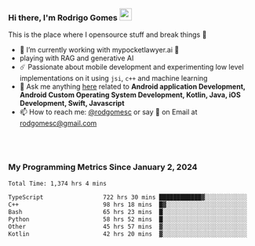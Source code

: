 
### Hi there, I'm Rodrigo Gomes <img src="https://media.giphy.com/media/hvRJCLFzcasrR4ia7z/giphy.gif" width="25px">
This is the place where I opensource stuff and break things 🤣
- 🔭 I’m currently working with mypocketlawyer.ai 💜
- playing with RAG and generative AI
- ☄️ Passionate about mobile development and experimenting low level implementations on it using `jsi`, `c++` and machine learning
- 💬 Ask me anything [here](https://github.com/rodgomesc/rodgomesc/issues) related to <b>Android application Development, Android Custom Operating System Development, Kotlin, Java, iOS Development, Swift, Javascript</b>
- 📫 How to reach me: [@rodgomesc](http://linkedin.com/in/rodgomesc/) or say 👋 on Email at [rodgomesc@gmail.com](mailto:rodgomesc@gmail.com)


<br/>

<!-- 
<picture>
  <img src="/github-metrics.svg" alt="Metrics">
</picture>
-->

</br>

### My Programming Metrics Since January 2, 2024 


<!--START_SECTION:waka-->

```txt
Total Time: 1,374 hrs 4 mins

TypeScript                 722 hrs 30 mins ████████████▓░░░░░░░░░░░░   50.88 %
C++                        98 hrs 18 mins  █▓░░░░░░░░░░░░░░░░░░░░░░░   06.92 %
Bash                       65 hrs 23 mins  █░░░░░░░░░░░░░░░░░░░░░░░░   04.61 %
Python                     58 hrs 52 mins  █░░░░░░░░░░░░░░░░░░░░░░░░   04.15 %
Other                      45 hrs 57 mins  ▓░░░░░░░░░░░░░░░░░░░░░░░░   03.24 %
Kotlin                     42 hrs 20 mins  ▓░░░░░░░░░░░░░░░░░░░░░░░░   02.98 %
```

<!--END_SECTION:waka-->
